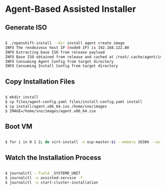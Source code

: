 # Agent-Based Assisted Installer

## Generate ISO

```bash

$ ./openshift-install --dir install agent create image
INFO The rendezvous host IP (node0 IP) is 192.168.122.80
INFO Extracting base ISO from release payload
INFO Base ISO obtained from release and cached at /root/.cache/agent/image_cache/coreos-x86_64.iso
INFO Consuming Agent Config from target directory
INFO Consuming Install Config from target directory

```

## Copy Installation Files

```bash

$ mkdir install
$ cp files/agent-config.yaml files/install-config.yaml install
$ cp install/agent.x86_64.iso /home/sno/images
$ IMAGE=/home/sno/images/agent.x86_64.iso

```

## Boot VM

```bash

$ for i in 0 1 2; do virt-install -n ocp-master-$i --memory 16384 --os-variant=fedora-coreos-stable --vcpus=4  --accelerate  --cpu host-passthrough,cache.mode=passthrough  --disk path=/home/sno/images/ocp-master-$i.qcow2,size=120  --network network=default,mac=02:02:00:00:00:8$i  --cdrom $IMAGE & done

```

## Watch the Installation Process

```bash

$ journalctl --field _SYSTEMD_UNIT
$ journalctl -u assisted-service -f
$ journalctl -u start-cluster-installation

```
